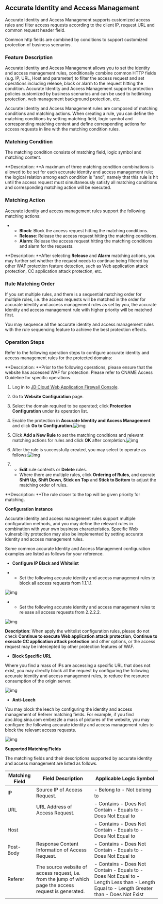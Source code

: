 ## **Accurate Identity and Access Management**

  Accurate Identity and Access Management supports customized access rules and filter access requests according to the client IP, request URL and common request header field.

Common http fields are combined by conditions to support customized protection of business scenarios.

### **Feature Description**

  Accurate Identity and Access Management allows you to set the identity and access management rules, conditionally combine common HTTP fields (e.g. IP, URL, Host and parameter) to filter the access request and set operations including release, block or alarm to the request hitting the condition. Accurate Identity and Access Management supports protection policies customized by business scenarios and can be used to hotlinking protection, web management background protection, etc.

  Accurate Identity and Access Management rules are composed of matching conditions and matching actions. When creating a rule, you can define the matching conditions by setting matching field, logic symbol and corresponding matching content and define corresponding actions for access requests in line with the matching condition rules.

### **Matching Condition**

The matching condition consists of matching field, logic symbol and matching content.

**Description: **A maximum of three matching condition combinations is allowed to be set for each accurate identity and access management rule; the logical relation among each condition is "and", namely that this rule is hit until the access request must simultaneously satisfy all matching conditions and corresponding matching action will be executed.

### **Matching Action**

Accurate identity and access management rules support the following matching actions:

- - **Block**: Block the access request hitting the matching conditions.
  - **Release**: Release the access request hitting the matching conditions.
  - **Alarm**: Release the access request hitting the matching conditions and alarm for the requests.

**Description: **After selecting **Release** and **Alarm** matching actions, you may further set whether the request needs to continue being filtered by other WAF protection feature detection, such as Web application attack protection, CC application attack protection, etc.

### **Rule Matching Order**

If you set multiple rules, and there is a sequential matching order for multiple rules, i.e. the access requests will be matched in the order for accurate identity and access management rules as set by you, the accurate identity and access management rule with higher priority will be matched first.

You may sequence all the accurate identity and access management rules with the rule sequencing feature to achieve the best protection effects.

### **Operation Steps**

Refer to the following operation steps to configure accurate identity and access management rules for the protected domains:

**Description: **Prior to the following operations, please ensure that the website has accessed WAF for protection. Please refer to CNAME Access Guideline for specific operations
1. Log in to [JD Cloud Web Application Firewall Console](https://cloudwaf-console.jdcloud.com).

2. Go to **Website Configuration** page.

3. Select the domain required to be operated; click **Protection Configuration** under its operation list.

4. Enable the protection in **Accurate Identity and Access Management** and click **Go to Configuration**.![img](https://github.com/jdcloudcom/cn/blob/edit/image/waf-img/%E7%B2%BE%E5%87%86%E8%AE%BF%E9%97%AE%E6%8E%A7%E5%88%B6-1.png)

5. Click **Add a New Rule** to set the matching conditions and relevant matching actions for rules and click **OK** after completion.![img](https://github.com/jdcloudcom/cn/blob/edit/image/waf-img/%E7%B2%BE%E5%87%86%E8%AE%BF%E9%97%AE%E6%8E%A7%E5%88%B6-2.png)

6. After the rule is successfully created, you may select to operate as follows:![img](https://github.com/jdcloudcom/cn/blob/edit/image/waf-img/%E7%B2%BE%E5%87%86%E8%AE%BF%E9%97%AE%E6%8E%A7%E5%88%B6-3.png)

7. - **Edit** rule contents or **Delete** rules.
   - Where there are multiple rules, click **Ordering of Rules**, and operate **Shift Up**, **Shift Down**, **Stick on Top** and **Stick to Bottom** to adjust the matching order of rules.

**Description: **The rule closer to the top will be given priority for matching.

**Configuration Instance**

Accurate identity and access management rules support multiple configuration methods, and you may define the relevant rules in combination with your own business characteristics. Specific Web vulnerability protection may also be implemented by setting accurate identity and access management rules.

Some common accurate Identity and Access Management configuration examples are listed as follows for your reference.

- **Configure IP Black and Whitelist**

- - Set the following accurate identity and access management rules to block all access requests from 1.1.1.1.

![img](https://github.com/jdcloudcom/cn/blob/edit/image/waf-img/%E7%B2%BE%E5%87%86%E8%AE%BF%E9%97%AE%E6%8E%A7%E5%88%B6-4.png)

- - Set the following accurate identity and access management rules to release all access requests from 2.2.2.2.

![img](https://github.com/jdcloudcom/cn/blob/edit/image/waf-img/%E7%B2%BE%E5%87%86%E8%AE%BF%E9%97%AE%E6%8E%A7%E5%88%B6-5.png)

**Description:** When apply the whitelist configuration rules, please do not check **Continue to execute Web application attack protection**, **Continue to execute CC application attack protection** and other options, or the access request may be intercepted by other protection features of WAF.

- **Block Specific URL**

Where you find a mass of IPs are accessing a specific URL that does not exist, you may directly block all the request by configuring the following accurate identity and access management rules, to reduce the resource consumption of the origin server.

![img](https://github.com/jdcloudcom/cn/blob/edit/image/waf-img/%E7%B2%BE%E5%87%86%E8%AE%BF%E9%97%AE%E6%8E%A7%E5%88%B6-6.png)

- **Anti-Leech**

You may block the leech by configuring the identity and access management of Referer matching fields. For example, if you find abc.blog.sina.com embezzle a mass of pictures of the website, you may configure the following accurate identity and access management rules to block the relevant access requests.

![img](https://github.com/jdcloudcom/cn/blob/edit/image/waf-img/%E7%B2%BE%E5%87%86%E8%AE%BF%E9%97%AE%E6%8E%A7%E5%88%B6-7.png)

**Supported Matching Fields**

The matching fields and their descriptions supported by accurate identity and access management are listed as follows.

 

| **Matching Field** | **Field Description**                                             | **Applicable Logic Symbol**                                               |
| ------------ | -------------------------------------------------------- | ------------------------------------------------------------ |
| IP           | Source IP of Access Request.                                       | - Belong to    - Not belong to                                           |
| URL          | URL Address of Access Request.                                      | - Contains    - Does Not Contain    - Equals to    - Does Not Equal to                     |
| Host         |                                                          | - Contains    - Does Not Contain    - Equals to    - Does Not Equal to                     |
| Post-Body    | Response Content Information of Access Request.                                 | - Contains    - Does Not Contain    - Equals to    - Does Not Equal to                     |
| Referer      | The source website of access request, i.e. from the jump of which page the access request is generated. | - Contains    - Does Not Contain    - Equals to    - Does Not Equal to    - Length Less than    - Length Equal to    - Length Greater than    - Does Not Exist |



 
